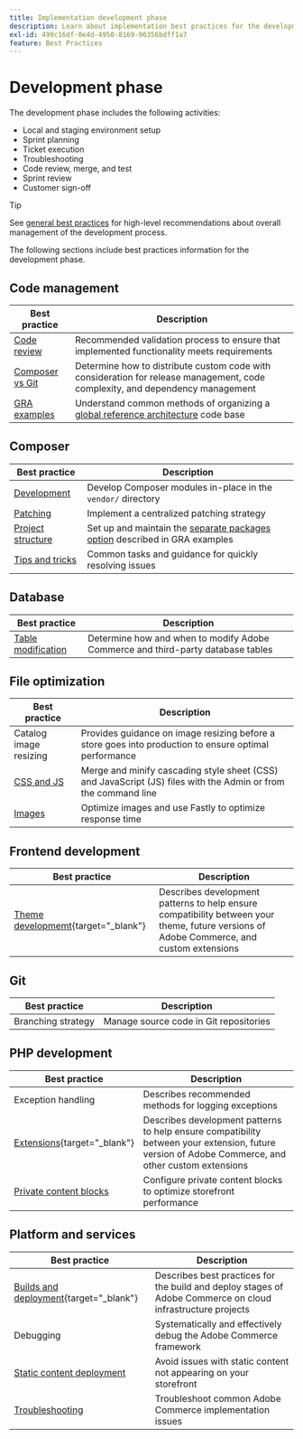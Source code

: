 ```yaml
---
title: Implementation development phase
description: Learn about implementation best practices for the development phase of Adobe Commerce projects.
exl-id: 499c16df-0e4d-4950-8169-96356bdff1a7
feature: Best Practices
---
```


# Development phase

The development phase includes the following activities:

- Local and staging environment setup
- Sprint planning
- Ticket execution
- Troubleshooting
- Code review, merge, and test
- Sprint review
- Customer sign-off

>[!TIP]
>
>See [general best practices](general.md) for high-level recommendations about overall management of the development process.

The following sections include best practices information for the development phase.

## Code management

| Best practice                                    | Description                                                                                                                   |
|--------------------------------------------------|-------------------------------------------------------------------------------------------------------------------------------|
| [Code review](code-review.md)                    | Recommended validation process to ensure that implemented functionality meets requirements                                    |
| [Composer vs Git](code-management.md)            | Determine how to distribute custom code with consideration for release management, code complexity, and dependency management |
| [GRA examples](global-reference-architecture.md) | Understand common methods of organizing a [global reference architecture](../../architecture/global-reference.md) code base   |

## Composer

| Best practice                                      | Description                                                                                                                               |
|----------------------------------------------------|-------------------------------------------------------------------------------------------------------------------------------------------|
| [Development](composer.md)                         | Develop Composer modules in-place in the `vendor/` directory                                                                              |
| [Patching](../maintenance/patching-at-scale.md)    | Implement a centralized patching strategy                                                                                                 |
| [Project structure](composer-project-structure.md) | Set up and maintain the [separate packages option](global-reference-architecture.md#option-1-separate-packages) described in GRA examples |
| [Tips and tricks](composer-tips.md)                | Common tasks and guidance for quickly resolving issues                                                                                    |

## Database

| Best practice                                                  | Description                                                                     |
|----------------------------------------------------------------|---------------------------------------------------------------------------------|
| [Table modification](modifying-core-and-third-party-tables.md) | Determine how and when to modify Adobe Commerce and third-party database tables |

## File optimization

| Best practice                          | Description                                                                                                   |
|----------------------------------------|---------------------------------------------------------------------------------------------------------------|
| Catalog image resizing                 | Provides guidance on image resizing before a store goes into production to ensure optimal performance         |
| [CSS and JS](optimize-css-js-files.md) | Merge and minify cascading style sheet (CSS) and JavaScript (JS) files with the Admin or from the command line |
| [Images](image-optimization.md)        | Optimize images and use Fastly to optimize response time                                                      |

## Frontend development

| Best practice                                                                                                  | Description                                                                                                                              |
|----------------------------------------------------------------------------------------------------------------|------------------------------------------------------------------------------------------------------------------------------------------|
| [Theme developmemt](https://developer.adobe.com/commerce/frontend-core/guide/best-practices/){target="_blank"} | Describes development patterns to help ensure compatibility between your theme, future versions of Adobe Commerce, and custom extensions |

## Git

| Best practice      | Description                            |
|--------------------|----------------------------------------|
| Branching strategy | Manage source code in Git repositories |

## PHP development

| Best practice                                                                           | Description                                                                                                                                       |
|-----------------------------------------------------------------------------------------|---------------------------------------------------------------------------------------------------------------------------------------------------|
| Exception handling                                                                      | Describes recommended methods for logging exceptions                                                                                              |
| [Extensions](https://developer.adobe.com/commerce/php/best-practices/){target="_blank"} | Describes development patterns to help ensure compatibility between your extension, future version of Adobe Commerce, and other custom extensions |
| [Private content blocks](private-content-block-configuration.md)                        | Configure private content blocks to optimize storefront performance                                                                               |

## Platform and services

| Best practice                                                                                                                                          | Description                                                                                                 |
|--------------------------------------------------------------------------------------------------------------------------------------------------------|-------------------------------------------------------------------------------------------------------------|
| [Builds and deployment](https://experienceleague.adobe.com/docs/commerce-cloud-service/user-guide/develop/deploy/best-practices.html){target="_blank"} | Describes best practices for the build and deploy stages of Adobe Commerce on cloud infrastructure projects |
| Debugging                                                                                                                                              | Systematically and effectively debug the Adobe Commerce framework                                           |
| [Static content deployment](static-content-deployment.md)                                                                                              | Avoid issues with static content not appearing on your storefront                                           |
| [Troubleshooting](troubleshooting.md)                                                                                                                  | Troubleshoot common Adobe Commerce implementation issues                                                    |
